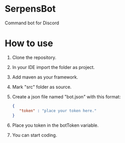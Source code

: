 # SerpensBot
Command bot for Discord

# How to use
1) Clone the repository.
2) In your IDE import the folder as project.
3) Add maven as your framework.
4) Mark "src" folder as source.
6) Create a json file named "bot.json" with this format:

    ```json
    {
       "token" : "place your token here." 
    }
    ```
    
7) Place you token in the botToken variable.
8) You can start coding.

